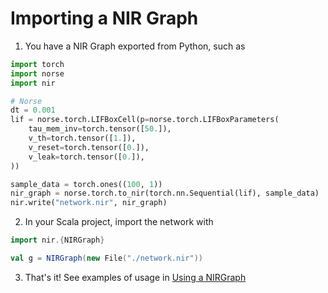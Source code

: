 # Importing a NIR Graph

1. You have a NIR Graph exported from Python, such as
```python
import torch
import norse
import nir

# Norse
dt = 0.001
lif = norse.torch.LIFBoxCell(p=norse.torch.LIFBoxParameters(
    tau_mem_inv=torch.tensor([50.]),
    v_th=torch.tensor([1.]),
    v_reset=torch.tensor([0.]),
    v_leak=torch.tensor([0.]),
))

sample_data = torch.ones((100, 1))
nir_graph = norse.torch.to_nir(torch.nn.Sequential(lif), sample_data)
nir.write("network.nir", nir_graph)
```

2. In your Scala project, import the network with
```scala
import nir.{NIRGraph}

val g = NIRGraph(new File("./network.nir"))
```

3. That's it! See examples of usage in [Using a NIRGraph](using.md)
